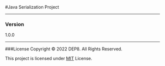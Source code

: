 #Java Serialization Project
<hr>


### Version
1.0.0
<hr>

###License
Copyright © 2022 DEP8. All Rights Reserved.

This project is licensed under [MIT](LICENSE.txt) License.

